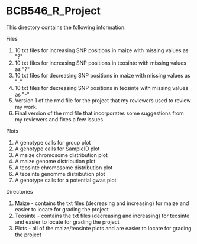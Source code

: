 # BCB546_R_Project
This directory contains the following information: 

Files
  1. 10 txt files for increasing SNP positions in maize with missing values as "?"
  2. 10 txt files for increasing SNP positions in teosinte with missing values as "?"
  3. 10 txt files for decreasing SNP positions in maize with missing values as "-"
  4. 10 txt files for decreasing SNP positions in teosinte with missing values as "-"
  5. Version 1 of the rmd file for the project that my reviewers used to review my work.
  6. Final version of the rmd file that incorporates some suggestions from my reviewers and fixes a few issues.

Plots
  1. A genotype calls for group plot
  2. A genotype calls for SampleID plot
  3. A maize chromosome distribution plot
  4. A maize genome distribution plot
  5. A teosinte chromosome distribution plot
  6. A teosinte genomme distribution plot
  7. A genotype calls for a potential gwas plot

Directories
1. Maize - contains the txt files (decreasing and increasing) for maize and easier to locate for grading the project
3. Teosinte - contains the txt files (decreasing and increasing) for teosinte and easier to locate for grading the project
4. Plots - all of the maize/teosinte plots and are easier to locate for grading the project
